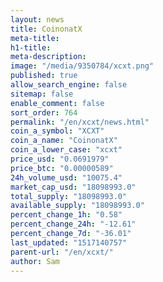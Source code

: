 ```yaml
---
layout: news
title: CoinonatX
meta-title: 
h1-title: 
meta-description: 
image: "/media/9350784/xcxt.png"
published: true
allow_search_engine: false
sitemap: false
enable_comment: false
sort_order: 764
permalink: "/en/xcxt/news.html"
coin_a_symbol: "XCXT"
coin_a_name: "CoinonatX"
coin_a_lower_case: "xcxt"
price_usd: "0.0691979"
price_btc: "0.00000589"
24h_volume_usd: "10075.4"
market_cap_usd: "18098993.0"
total_supply: "18098993.0"
available_supply: "18098993.0"
percent_change_1h: "0.58"
percent_change_24h: "-12.61"
percent_change_7d: "-36.01"
last_updated: "1517140757"
parent-url: "/en/xcxt/"
author: Sam
---
```


